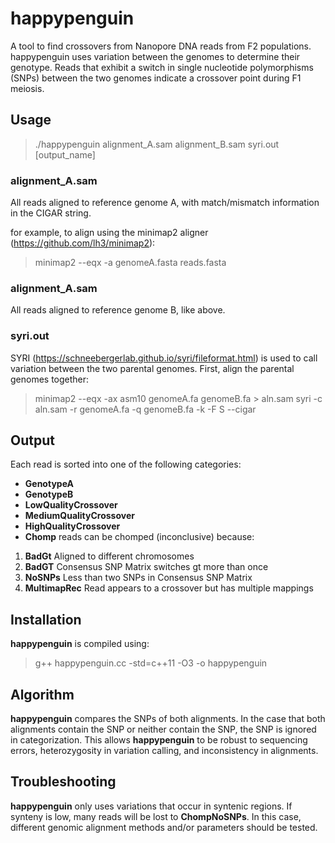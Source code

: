 # happypenguin
A tool to find crossovers from Nanopore DNA reads from F2 populations.
happypenguin uses variation between the genomes to determine their genotype. Reads that exhibit a switch in single nucleotide polymorphisms (SNPs) between the two genomes indicate a crossover point during F1 meiosis.

## Usage
> ./happypenguin alignment_A.sam alignment_B.sam syri.out [output_name]

### alignment_A.sam
All reads aligned to reference genome A, with match/mismatch information in the CIGAR string.

for example, to align using the minimap2 aligner (https://github.com/lh3/minimap2):
> minimap2 --eqx -a genomeA.fasta reads.fasta

### alignment_A.sam
All reads aligned to reference genome B, like above.

### syri.out
SYRI (https://schneebergerlab.github.io/syri/fileformat.html) is used to call variation between the two parental genomes. 
First, align the parental genomes together:
> minimap2 --eqx -ax asm10 genomeA.fa genomeB.fa > aln.sam
> syri -c aln.sam -r genomeA.fa -q genomeB.fa -k -F S --cigar

## Output
Each read is sorted into one of the following categories:
- **GenotypeA**
- **GenotypeB**
- **LowQualityCrossover**
- **MediumQualityCrossover**
- **HighQualityCrossover**
- **Chomp** reads can be chomped (inconclusive) because:
1. **BadGt** Aligned to different chromosomes
2. **BadGT** Consensus SNP Matrix switches gt more than once
3. **NoSNPs** Less than two SNPs in Consensus SNP Matrix
4. **MultimapRec** Read appears to a crossover but has multiple mappings

## Installation
**happypenguin** is compiled using:
> g++ happypenguin.cc -std=c++11 -O3 -o happypenguin

## Algorithm
**happypenguin** compares the SNPs of both alignments. In the case that both alignments contain the SNP or neither contain the SNP, the SNP is ignored in categorization. This allows **happypenguin** to be robust to sequencing errors, heterozygosity in variation calling, and inconsistency in alignments.

## Troubleshooting
**happypenguin** only uses variations that occur in syntenic regions. If synteny is low, many reads will be lost to **ChompNoSNPs**. In this case, different genomic alignment methods and/or parameters should be tested.
